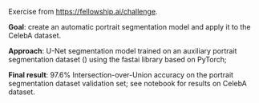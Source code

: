 Exercise from https://fellowship.ai/challenge.

**Goal**: create an automatic portrait segmentation model and apply it to the CelebA dataset.

**Approach**: U-Net segmentation model trained on an auxiliary portrait segmentation dataset () using the fastai library based on PyTorch; 

**Final result**: 97.6% Intersection-over-Union accuracy on the portrait segmentation dataset validation set; see notebook for results on CelebA dataset.
